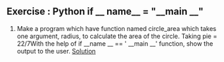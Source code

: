 ## Exercise : Python if __ name__ = "__main __"
1. Make a program which have function named circle_area which takes one argument, radius, to calculate the area of the circle.
Taking pie = 22/7With the help of if __name __ == ' __main __' function, show the output to the user.
[Solution](https://github.com/The-journey-of-Data-Science/py/blob/master/Basics/Hindi/Exe14.py)
